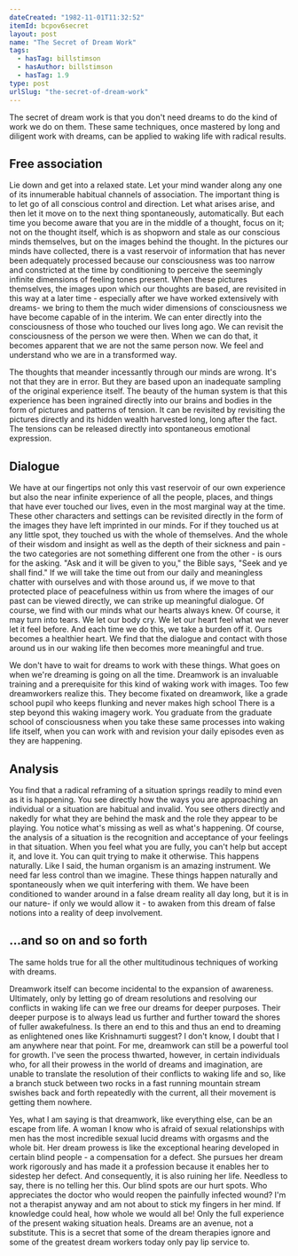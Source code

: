 ```yaml
---
dateCreated: "1982-11-01T11:32:52"
itemId: bcpov6secret
layout: post
name: "The Secret of Dream Work"
tags:
  - hasTag: billstimson
  - hasAuthor: billstimson
  - hasTag: 1.9
type: post
urlSlug: "the-secret-of-dream-work"
---
```


The secret of dream work is that you don't need dreams to do the kind of work we do on them. These same techniques, once mastered by long and diligent work with dreams, can be applied to waking life with radical results. 

## Free association

Lie down and get into a relaxed state. Let your mind wander along any one of its innumerable habitual channels of association. The important thing is to let go of all conscious control and direction. Let what arises arise, and then let it move on to the next thing spontaneously, automatically. But each time you become aware that you are in the middle of a thought, focus on it; not on the thought itself, which is as shopworn and stale as our conscious minds themselves, but on the images behind the thought. In the pictures our minds have collected, there is a vast reservoir of information that has never been adequately processed because our consciousness was too narrow and constricted at the time by conditioning to perceive the seemingly infinite dimensions of feeling tones present. When these pictures themselves, the images upon which our thoughts are based, are revisited in this way at a later time - especially after we have worked extensively with dreams- we bring to them the much wider dimensions of consciousness we have become capable of in the interim. We can enter directly into the consciousness of those who touched our lives long ago. We can revisit the consciousness of the person we were then. When we can do that, it becomes apparent that we are not the same person now. We feel and understand who we are in a transformed way. 

The thoughts that meander incessantly through our minds are wrong. It's not that they are in error. But they are based upon an inadequate sampling of the original experience itself. The beauty of the human system is that this experience has been ingrained directly into our brains and bodies in the form of pictures and patterns of tension. It can be revisited by revisiting the pictures directly and its hidden wealth harvested long, long after the fact. The tensions can be released directly into spontaneous emotional expression. 

## Dialogue 

We have at our fingertips not only this vast reservoir of our own experience but also the near infinite experience of all the people, places, and things that have ever touched our lives, even in the most marginal way at the time. These other characters and settings can be revisited directly in the form of the images they have left imprinted in our minds. For if they touched us at any little spot, they touched us with the whole of themselves. And the whole of their wisdom and insight as well as the depth of their sickness and pain - the two categories are not something different one from the other - is ours for the asking. "Ask and it will be given to you," the Bible says, "Seek and ye shall find." If we will take the time out from our daily and meaningless chatter with ourselves and with those around us, if we move to that protected place of peacefulness within us from where the images of our past can be viewed directly, we can strike up meaningful dialogue. Of course, we find with our minds what our hearts always knew. Of course, it may turn into tears. We let our body cry. We let our heart feel what we never let it feel before. And each time we do this, we take a burden off it. Ours becomes a healthier heart. We find that the dialogue and contact with those around us in our waking life then becomes more meaningful and true. 

We don't have to wait for dreams to work with these things. What goes on when we're dreaming is going on all the time. Dreamwork is an invaluable training and a prerequisite for this kind of waking work with images. Too few dreamworkers realize this. They become fixated on dreamwork, like a grade school pupil who keeps flunking and never makes high school There is a step beyond this waking imagery work. You graduate from the graduate school of consciousness when you take these same processes into waking life itself, when you can work with and revision your daily episodes even as they are happening. 

## Analysis

You find that a radical reframing of a situation springs readily to mind even as it is happening. You see directly how the ways you are approaching an individual or a situation are habitual and invalid. You see others directly and nakedly for what they are behind the mask and the role they appear to be playing. You notice what's missing as well as what's happening. Of course, the analysis of a situation is the recognition and acceptance of your feelings in that situation. When you feel what you are fully, you can't help but accept it, and love it. You can quit trying to make it otherwise. This happens naturally. Like I said, the human organism is an amazing instrument. We need far less control than we imagine. These things happen naturally and spontaneously when we quit interfering with them. We have been conditioned to wander around in a false dream reality all day long, but it is in our nature- if only we would allow it - to awaken from this dream of false notions into a reality of deep involvement.

## ...and so on and so forth

The same holds true for all the other multitudinous techniques of working with dreams. 

Dreamwork itself can become incidental to the expansion of awareness. Ultimately, only by letting go of dream resolutions and resolving our conflicts in waking life can we free our dreams for deeper purposes. Their deeper purpose is to always lead us further and further toward the shores of fuller awakefulness. Is there an end to this and thus an end to dreaming as enlightened ones like Krishnamurti suggest? I don't know, I doubt that I am anywhere near that point. For me, dreamwork can still be a powerful tool for growth. I've seen the process thwarted, however, in certain individuals who, for all their prowess in the world of dreams and imagination, are unable to translate the resolution of their conflicts to waking life and so, like a branch stuck between two rocks in a fast running mountain stream swishes back and forth repeatedly with the current, all their movement is getting them nowhere. 

Yes, what I am saying is that dreamwork, like everything else, can be an escape from life. A woman I know who is afraid of sexual relationships with men has the most incredible sexual lucid dreams with orgasms and the whole bit. Her dream prowess is like the exceptional hearing developed in certain blind people - a compensation for a defect. She pursues her dream work rigorously and has made it a profession because it enables her to sidestep her defect. And consequently, it is also ruining her life. Needless to say, there is no telling her this. Our blind spots are our hurt spots. Who appreciates the doctor who would reopen the painfully infected wound? I'm not a therapist anyway and am not about to stick my fingers in her mind. If knowledge could heal, how whole we would all be! Only the full experience of the present waking situation heals. Dreams are an avenue, not a substitute. This is a secret that some of the dream therapies ignore and some of the greatest dream workers today only pay lip service to.




